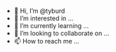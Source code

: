 - 👋 Hi, I’m @tyburd
- 👀 I’m interested in ...
- 🌱 I’m currently learning ...
- 💞️ I’m looking to collaborate on ...
- 📫 How to reach me ...

<!---
tyburd/tyburd is a ✨ special ✨ repository because its `README.md` (this file) appears on your GitHub profile.
You can click the Preview link to take a look at your changes.
--->
